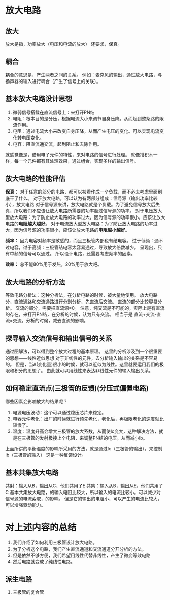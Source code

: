 # 放大电路

## 放大

放大是指，功率放大（电压和电流的放大）
还要求，保真。

## 耦合

耦合的意思是，产生两者之间的关系。
例如：麦克风的输出，通过放大电路，与扬声器的输入进行耦合（产生了信号上的关联）。

## 基本放大电路设计思想

1. 微弱信号搭载在直流信号上：来打开PN结
1. 电阻：根本目的是分压，根据电流大小来调节自身压降。从而起到整条路的限流作用。
1. 电阻：通过电流大小来改变自身压降，从而产生电压的变化。可以实现电流变化转电压变化。
1. 电容：阻直流通交流，起到阻止和去除作用。

就感觉像是，借用电子元件的特性，来对电路的信号进行处理。
就像搭积木一样，每一个元件都有其处理效果，通过组合，实现多样的输出信号。

## 放大电路的性能评估

**保真：**
对于任意的部分的电路，都可以被看作成一个负载，而不必去考虑里面到底干了什么。
对于放大电路，可以认为有两部分组成：信号源（输出功率比较小），放大电路
对于信号源来讲，放大电路就是个负载。为了避免信号放大后失真，所以我们不应该让放大电路所需要的功率超过信号源的功率。
对于电压放大型放大电路：为了防止放大电路的功率过大，因为信号源的功率很小，应该让放大电路的**电阻越大越好**。
对于电流放大型放大电路：为了防止放大电路的功率过大，因为信号源的功率很小，应该让放大电路的**电阻越小越好**。

**频率：**
因为电容对频率是敏感的，而且三极管内部也有结电容。
过于低频：通不过电容，过于高频：三极管结电容太容易通过，导致放大倍数减少。
呈现出，只有中频的信号可以通过。
所以设计电路，还需要考虑频率的因素。

**效率：**
总不能80%用于发热，20%用于放大吧。

## 放大电路的分析方法

等效电路分析法：这种分析法，在分析电路的时候，被大量地使用。
放大电路分，直流通路和交流通路进行分别分析，先直流后交流。
直流的部分比较容易分析。
交流的部分，需要把直流源=0。
注意，纯交流是不可能的，实际上是有直流的存在，来打开PN结，在分析的时候，认为只有交流。
相当于是 直流+交流-直流=交流。分析的时候，减去直流的影响。

## 探寻输入交流信号和输出信号的关系

通过图解法，可以得到整个放大过程的基本原理。
这里的分析涉及到一个很重要的思想——线性近似思想
对于非线性的元件，去分析输入输出的关系是不容易的。
但是，当Δ(变化量)很小的时候，就可以近似为线性。这里就要运用我们的极限和积分的思想了。
由此就可以用线性来表达非线性元件的输入输出关系。

## 如何稳定直流点(三极管的反馈)(分压式偏置电路)

哪些因素会影响放大的结果呢？
1. 电源电压波动：这个可以通过稳压芯片来稳定。
1. 电器元件老化：出厂的时候就进行预先老化，老化后，再极限老化的速度就比较慢了。
1. 温度：温度升高会增大三极管的放大系数，从而使Ic变大，这种解决方法，就是在三极管的发射极接上个电阻，来调整PN结的电压。从而减小Ib。

上面所讲的平衡温度的影响所采用的方法，就是通过Ic（三极管的输出），来控制Ib（三极管的输入）
这是一种反馈设计。

## 基本共集放大电路

共射：输入从B，输出从C，他们共用了E
共集：输入从B，输出从E，他们共用了C
基本共集放大电路，的输入电阻比较大，所以输入的电流比较小。可以减少对信号源的电流索取，的影响。
但是它的输出的电阻小，可以产生的电流比较大，可以增强驱动能力。

# 对上述内容的总结
1. 我们介绍了如何利用三极管设计放大电路。
1. 为了分析这个电路，我们产生直流通道和交流通道分开分析的方法。
1. 但是依然不够方便，我们希望用线性代替非线性，产生了微变等效电路
1. 然后电路就变成了纯线性电路。

## 派生电路

1. 三极管的复合管
